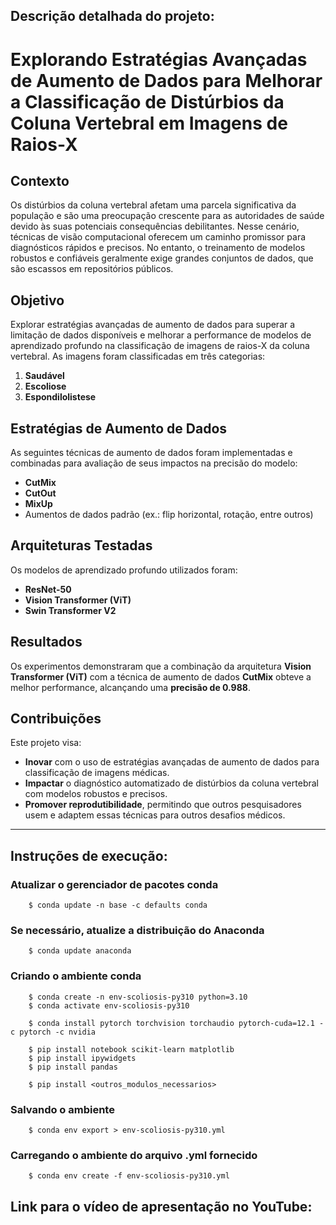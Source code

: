 ## Descrição detalhada do projeto:
# Explorando Estratégias Avançadas de Aumento de Dados para Melhorar a Classificação de Distúrbios da Coluna Vertebral em Imagens de Raios-X

## Contexto
Os distúrbios da coluna vertebral afetam uma parcela significativa da população e são uma preocupação crescente para as autoridades de saúde devido às suas potenciais consequências debilitantes. Nesse cenário, técnicas de visão computacional oferecem um caminho promissor para diagnósticos rápidos e precisos. No entanto, o treinamento de modelos robustos e confiáveis geralmente exige grandes conjuntos de dados, que são escassos em repositórios públicos.

## Objetivo
Explorar estratégias avançadas de aumento de dados para superar a limitação de dados disponíveis e melhorar a performance de modelos de aprendizado profundo na classificação de imagens de raios-X da coluna vertebral. As imagens foram classificadas em três categorias:

1. **Saudável**
2. **Escoliose**
3. **Espondilolistese**

## Estratégias de Aumento de Dados
As seguintes técnicas de aumento de dados foram implementadas e combinadas para avaliação de seus impactos na precisão do modelo:

- **CutMix**
- **CutOut**
- **MixUp**
- Aumentos de dados padrão (ex.: flip horizontal, rotação, entre outros)

## Arquiteturas Testadas
Os modelos de aprendizado profundo utilizados foram:

- **ResNet-50**
- **Vision Transformer (ViT)**
- **Swin Transformer V2**

## Resultados
Os experimentos demonstraram que a combinação da arquitetura **Vision Transformer (ViT)** com a técnica de aumento de dados **CutMix** obteve a melhor performance, alcançando uma **precisão de 0.988**.

## Contribuições
Este projeto visa:
- **Inovar** com o uso de estratégias avançadas de aumento de dados para classificação de imagens médicas.  
- **Impactar** o diagnóstico automatizado de distúrbios da coluna vertebral com modelos robustos e precisos.  
- **Promover reprodutibilidade**, permitindo que outros pesquisadores usem e adaptem essas técnicas para outros desafios médicos.  

---
## Instruções de execução:

### Atualizar o gerenciador de pacotes conda

```
    $ conda update -n base -c defaults conda
```

### Se necessário, atualize a distribuição do Anaconda
```
    $ conda update anaconda
```
### Criando o ambiente conda
```
    $ conda create -n env-scoliosis-py310 python=3.10
    $ conda activate env-scoliosis-py310

    $ conda install pytorch torchvision torchaudio pytorch-cuda=12.1 -c pytorch -c nvidia

    $ pip install notebook scikit-learn matplotlib
    $ pip install ipywidgets    
    $ pip install pandas

    $ pip install <outros_modulos_necessarios>
```

### Salvando o ambiente

```
    $ conda env export > env-scoliosis-py310.yml
```

### Carregando o ambiente do arquivo .yml fornecido

```
    $ conda env create -f env-scoliosis-py310.yml
```
## Link para o vídeo de apresentação no YouTube: 
